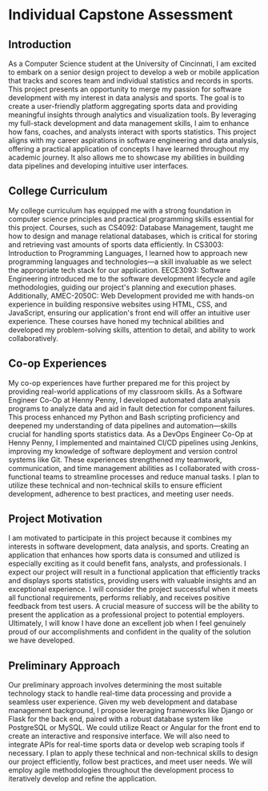 # Individual Capstone Assessment


## Introduction

As a Computer Science student at the University of Cincinnati, I am excited to embark on a senior design project to develop a web or mobile application that tracks and scores team and individual statistics and records in sports. This project presents an opportunity to merge my passion for software development with my interest in data analysis and sports. The goal is to create a user-friendly platform aggregating sports data and providing meaningful insights through analytics and visualization tools. By leveraging my full-stack development and data management skills, I aim to enhance how fans, coaches, and analysts interact with sports statistics. This project aligns with my career aspirations in software engineering and data analysis, offering a practical application of concepts I have learned throughout my academic journey. It also allows me to showcase my abilities in building data pipelines and developing intuitive user interfaces.


## College Curriculum

My college curriculum has equipped me with a strong foundation in computer science principles and practical programming skills essential for this project. Courses, such as CS4092: Database Management, taught me how to design and manage relational databases, which is critical for storing and retrieving vast amounts of sports data efficiently. In CS3003: Introduction to Programming Languages, I learned how to approach new programming languages and technologies—a skill invaluable as we select the appropriate tech stack for our application. EECE3093: Software Engineering introduced me to the software development lifecycle and agile methodologies, guiding our project's planning and execution phases. Additionally, AMEC-2050C: Web Development provided me with hands-on experience in building responsive websites using HTML, CSS, and JavaScript, ensuring our application's front end will offer an intuitive user experience. These courses have honed my technical abilities and developed my problem-solving skills, attention to detail, and ability to work collaboratively.


## Co-op Experiences

My co-op experiences have further prepared me for this project by providing real-world applications of my classroom skills. As a Software Engineer Co-Op at Henny Penny, I developed automated data analysis programs to analyze data and aid in fault detection for component failures. This process enhanced my Python and Bash scripting proficiency and deepened my understanding of data pipelines and automation—skills crucial for handling sports statistics data. As a DevOps Engineer Co-Op at Henny Penny, I implemented and maintained CI/CD pipelines using Jenkins, improving my knowledge of software deployment and version control systems like Git. These experiences strengthened my teamwork, communication, and time management abilities as I collaborated with cross-functional teams to streamline processes and reduce manual tasks. I plan to utilize these technical and non-technical skills to ensure efficient development, adherence to best practices, and meeting user needs.


## Project Motivation

I am motivated to participate in this project because it combines my interests in software development, data analysis, and sports. Creating an application that enhances how sports data is consumed and utilized is especially exciting as it could benefit fans, analysts, and professionals. I expect our project will result in a functional application that efficiently tracks and displays sports statistics, providing users with valuable insights and an exceptional experience. I will consider the project successful when it meets all functional requirements, performs reliably, and receives positive feedback from test users. A crucial measure of success will be the ability to present the application as a professional project to potential employers. Ultimately, I will know I have done an excellent job when I feel genuinely proud of our accomplishments and confident in the quality of the solution we have developed.


## Preliminary Approach

Our preliminary approach involves determining the most suitable technology stack to handle real-time data processing and provide a seamless user experience. Given my web development and database management background, I propose leveraging frameworks like Django or Flask for the back end, paired with a robust database system like PostgreSQL or MySQL. We could utilize React or Angular for the front end to create an interactive and responsive interface. We will also need to integrate APIs for real-time sports data or develop web scraping tools if necessary. I plan to apply these technical and non-technical skills to design our project efficiently, follow best practices, and meet user needs. We will employ agile methodologies throughout the development process to iteratively develop and refine the application.
